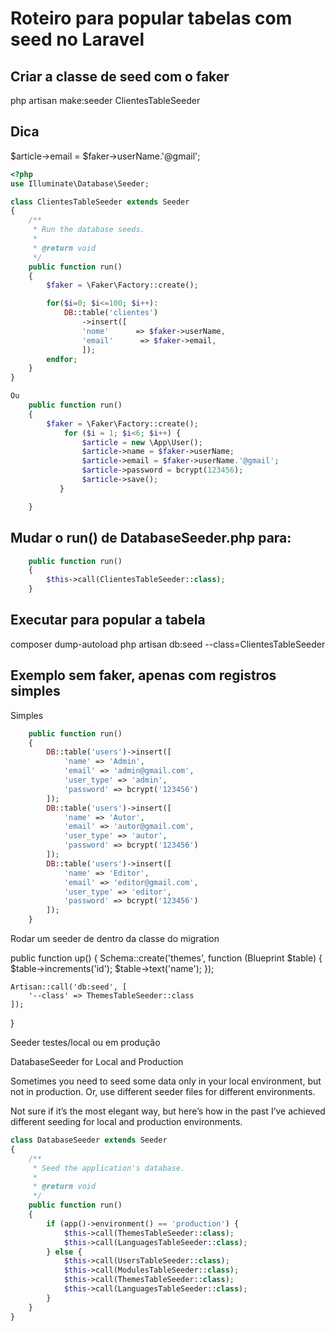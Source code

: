 # Roteiro para popular tabelas com seed no Laravel

## Criar a classe de seed com o faker

php artisan make:seeder ClientesTableSeeder

## Dica

$article->email = $faker->userName.'@gmail';

```php
<?php
use Illuminate\Database\Seeder;

class ClientesTableSeeder extends Seeder
{
    /**
     * Run the database seeds.
     *
     * @return void
     */
    public function run()
    {
        $faker = \Faker\Factory::create();

        for($i=0; $i<=100; $i++):
            DB::table('clientes')
                ->insert([
                'nome'      => $faker->userName,
                'email'      => $faker->email,
                ]);
        endfor;
    }
}

Ou
    public function run()
    {
        $faker = \Faker\Factory::create();
            for ($i = 1; $i<6; $i++) {
                $article = new \App\User();
                $article->name = $faker->userName;
                $article->email = $faker->userName.'@gmail';
                $article->password = bcrypt(123456);
                $article->save();
           }

    }

```
## Mudar o run() de DatabaseSeeder.php para:
```php
    public function run()
    {
        $this->call(ClientesTableSeeder::class);
    }
```
## Executar para popular a tabela

composer dump-autoload
php artisan db:seed --class=ClientesTableSeeder

## Exemplo sem faker, apenas com registros simples

Simples
```php
    public function run()
    {
        DB::table('users')->insert([
            'name' => 'Admin',
            'email' => 'admin@gmail.com',
            'user_type' => 'admin',
            'password' => bcrypt('123456')
        ]);
        DB::table('users')->insert([
            'name' => 'Autor',
            'email' => 'autor@gmail.com',
            'user_type' => 'autor',
            'password' => bcrypt('123456')
        ]);
        DB::table('users')->insert([
            'name' => 'Editor',
            'email' => 'editor@gmail.com',
            'user_type' => 'editor',
            'password' => bcrypt('123456')
        ]);
    }
```

Rodar um seeder de dentro da classe do migration

public function up()
{
    Schema::create('themes', function (Blueprint $table) {
        $table->increments('id');
        $table->text('name');
    });

    Artisan::call('db:seed', [
        '--class' => ThemesTableSeeder::class
    ]);
}

Seeder testes/local ou em produção

DatabaseSeeder for Local and Production

Sometimes you need to seed some data only in your local environment, but not in production. Or, use different seeder files for different environments.

Not sure if it’s the most elegant way, but here’s how in the past I’ve achieved different seeding for local and production environments.
```php
class DatabaseSeeder extends Seeder
{
    /**
     * Seed the application's database.
     *
     * @return void
     */
    public function run()
    {
        if (app()->environment() == 'production') {
            $this->call(ThemesTableSeeder::class);
            $this->call(LanguagesTableSeeder::class);
        } else {
            $this->call(UsersTableSeeder::class);
            $this->call(ModulesTableSeeder::class);
            $this->call(ThemesTableSeeder::class);
            $this->call(LanguagesTableSeeder::class);
        }
    }
}
```


